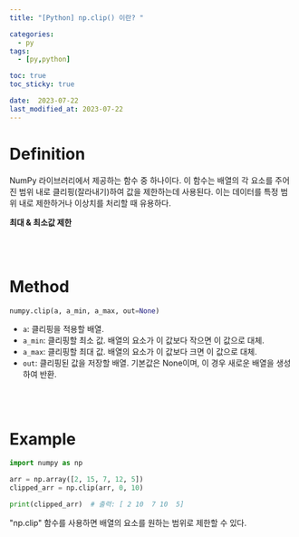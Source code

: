 ```yaml
---
title: "[Python] np.clip() 이란? "

categories:
  - py
tags:
  - [py,python]

toc: true
toc_sticky: true

date:  2023-07-22
last_modified_at: 2023-07-22
---
```


# Definition
NumPy 라이브러리에서 제공하는 함수 중 하나이다. 이 함수는 배열의 각 요소를 주어진 범위 내로 클리핑(잘라내기)하여 값을 제한하는데 사용된다. 이는 데이터를 특정 범위 내로 제한하거나 이상치를 처리할 때 유용하다.

**최대 & 최소값 제한**

<br/>
<br/>

# Method
```python
numpy.clip(a, a_min, a_max, out=None)
```
- `a`: 클리핑을 적용할 배열.
- `a_min`: 클리핑할 최소 값. 배열의 요소가 이 값보다 작으면 이 값으로 대체.
- `a_max`: 클리핑할 최대 값. 배열의 요소가 이 값보다 크면 이 값으로 대체.
- `out`: 클리핑된 값을 저장할 배열. 기본값은 None이며, 이 경우 새로운 배열을 생성하여 반환.

<br/>
<br/>

# Example

```python
import numpy as np

arr = np.array([2, 15, 7, 12, 5])
clipped_arr = np.clip(arr, 0, 10)

print(clipped_arr)  # 출력: [ 2 10  7 10  5]
```
"np.clip" 함수를 사용하면 배열의 요소를 원하는 범위로 제한할 수 있다.
